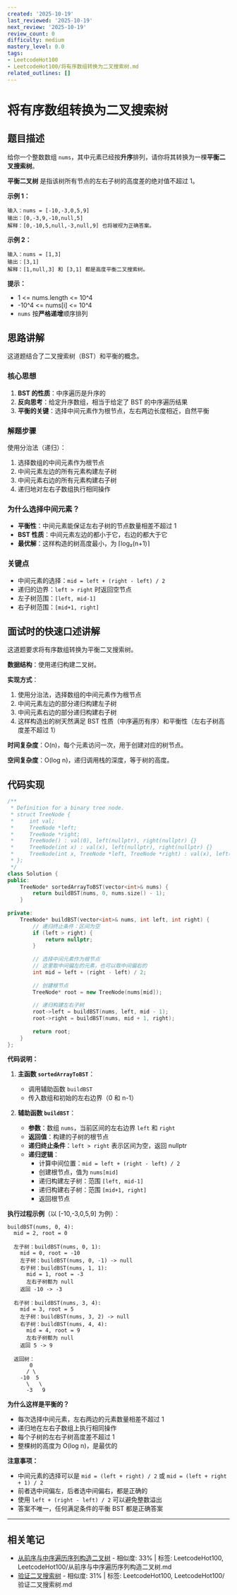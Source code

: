 ```yaml
---
created: '2025-10-19'
last_reviewed: '2025-10-19'
next_review: '2025-10-19'
review_count: 0
difficulty: medium
mastery_level: 0.0
tags:
- LeetcodeHot100
- LeetcodeHot100/将有序数组转换为二叉搜索树.md
related_outlines: []
---
```


# 将有序数组转换为二叉搜索树

## 题目描述

给你一个整数数组 `nums`，其中元素已经按**升序**排列，请你将其转换为一棵**平衡二叉搜索树**。

**平衡二叉树** 是指该树所有节点的左右子树的高度差的绝对值不超过 1。

**示例 1：**
```
输入：nums = [-10,-3,0,5,9]
输出：[0,-3,9,-10,null,5]
解释：[0,-10,5,null,-3,null,9] 也将被视为正确答案。
```

**示例 2：**
```
输入：nums = [1,3]
输出：[3,1]
解释：[1,null,3] 和 [3,1] 都是高度平衡二叉搜索树。
```

**提示：**
- 1 <= nums.length <= 10^4
- -10^4 <= nums[i] <= 10^4
- `nums` 按**严格递增**顺序排列

## 思路讲解

这道题结合了二叉搜索树（BST）和平衡的概念。

### 核心思想

1. **BST 的性质**：中序遍历是升序的
2. **反向思考**：给定升序数组，相当于给定了 BST 的中序遍历结果
3. **平衡的关键**：选择中间元素作为根节点，左右两边长度相近，自然平衡

### 解题步骤

使用分治法（递归）：
1. 选择数组的中间元素作为根节点
2. 中间元素左边的所有元素构建左子树
3. 中间元素右边的所有元素构建右子树
4. 递归地对左右子数组执行相同操作

### 为什么选择中间元素？

- **平衡性**：中间元素能保证左右子树的节点数量相差不超过 1
- **BST 性质**：中间元素左边的都小于它，右边的都大于它
- **最优解**：这样构造的树高度最小，为 ⌈log₂(n+1)⌉

### 关键点

- 中间元素的选择：`mid = left + (right - left) / 2`
- 递归的边界：`left > right` 时返回空节点
- 左子树范围：`[left, mid-1]`
- 右子树范围：`[mid+1, right]`

## 面试时的快速口述讲解

这道题要求将有序数组转换为平衡二叉搜索树。

**数据结构**：使用递归构建二叉树。

**实现方式**：
1. 使用分治法，选择数组的中间元素作为根节点
2. 中间元素左边的部分递归构建左子树
3. 中间元素右边的部分递归构建右子树
4. 这样构造出的树天然满足 BST 性质（中序遍历有序）和平衡性（左右子树高度差不超过 1）

**时间复杂度**：O(n)，每个元素访问一次，用于创建对应的树节点。

**空间复杂度**：O(log n)，递归调用栈的深度，等于树的高度。

## 代码实现

```cpp
/**
 * Definition for a binary tree node.
 * struct TreeNode {
 *     int val;
 *     TreeNode *left;
 *     TreeNode *right;
 *     TreeNode() : val(0), left(nullptr), right(nullptr) {}
 *     TreeNode(int x) : val(x), left(nullptr), right(nullptr) {}
 *     TreeNode(int x, TreeNode *left, TreeNode *right) : val(x), left(left), right(right) {}
 * };
 */
class Solution {
public:
    TreeNode* sortedArrayToBST(vector<int>& nums) {
        return buildBST(nums, 0, nums.size() - 1);
    }
    
private:
    TreeNode* buildBST(vector<int>& nums, int left, int right) {
        // 递归终止条件：区间为空
        if (left > right) {
            return nullptr;
        }
        
        // 选择中间元素作为根节点
        // 这里取中间偏左的元素，也可以取中间偏右的
        int mid = left + (right - left) / 2;
        
        // 创建根节点
        TreeNode* root = new TreeNode(nums[mid]);
        
        // 递归构建左右子树
        root->left = buildBST(nums, left, mid - 1);
        root->right = buildBST(nums, mid + 1, right);
        
        return root;
    }
};
```

**代码说明：**

1. **主函数 `sortedArrayToBST`**：
   - 调用辅助函数 `buildBST`
   - 传入数组和初始的左右边界（0 和 n-1）

2. **辅助函数 `buildBST`**：
   - **参数**：数组 `nums`，当前区间的左右边界 `left` 和 `right`
   - **返回值**：构建的子树的根节点
   - **递归终止条件**：`left > right` 表示区间为空，返回 nullptr
   - **递归逻辑**：
     - 计算中间位置：`mid = left + (right - left) / 2`
     - 创建根节点，值为 `nums[mid]`
     - 递归构建左子树：范围 `[left, mid-1]`
     - 递归构建右子树：范围 `[mid+1, right]`
     - 返回根节点

**执行过程示例**（以 [-10,-3,0,5,9] 为例）：

```
buildBST(nums, 0, 4):
  mid = 2, root = 0
  
  左子树：buildBST(nums, 0, 1):
    mid = 0, root = -10
    左子树：buildBST(nums, 0, -1) -> null
    右子树：buildBST(nums, 1, 1):
      mid = 1, root = -3
      左右子树都为 null
    返回 -10 -> -3
  
  右子树：buildBST(nums, 3, 4):
    mid = 3, root = 5
    左子树：buildBST(nums, 3, 2) -> null
    右子树：buildBST(nums, 4, 4):
      mid = 4, root = 9
      左右子树都为 null
    返回 5 -> 9
  
  返回树：
       0
      / \
    -10  5
      \   \
      -3   9
```

**为什么这样是平衡的？**
- 每次选择中间元素，左右两边的元素数量相差不超过 1
- 递归地在左右子数组上执行相同操作
- 每个子树的左右子树高度差不超过 1
- 整棵树的高度为 O(log n)，是最优的

**注意事项：**
- 中间元素的选择可以是 `mid = (left + right) / 2` 或 `mid = (left + right + 1) / 2`
- 前者选中间偏左，后者选中间偏右，都是正确的
- 使用 `left + (right - left) / 2` 可以避免整数溢出
- 答案不唯一，任何满足条件的平衡 BST 都是正确答案


---

## 相关笔记
<!-- 自动生成 -->

- [从前序与中序遍历序列构造二叉树](notes/LeetcodeHot100/从前序与中序遍历序列构造二叉树.md) - 相似度: 33% | 标签: LeetcodeHot100, LeetcodeHot100/从前序与中序遍历序列构造二叉树.md
- [验证二叉搜索树](notes/LeetcodeHot100/验证二叉搜索树.md) - 相似度: 31% | 标签: LeetcodeHot100, LeetcodeHot100/验证二叉搜索树.md

